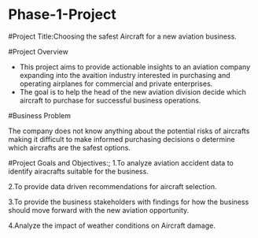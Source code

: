 # Phase-1-Project

#Project Title:Choosing the safest Aircraft for a new aviation business.

#Project Overview
  - This project aims to provide actionable insights to an aviation company expanding into the avaition industry interested in purchasing and operating airplanes for commercial and private enterprises.
  - The goal is to help the head of the new aviation division decide which aircraft to purchase for successful business operations.

#Business Problem
 
 The company does not know anything about the potential risks of aircrafts making it difficult to make informed purchasing decisions o determine which aircrafts are the safest options.

#Project Goals and Objectives:;
  1.To analyze aviation accident data to identify airacrafts suitable for the business.
  
  2.To provide data driven recommendations for aircraft selection.
  
  3.To provide the business stakeholders with findings for how the business should move forward with the new aviation opportunity.
  
  4.Analyze the impact of weather conditions on Aircraft damage.





